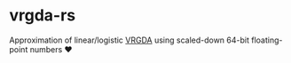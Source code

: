 # vrgda-rs

Approximation of linear/logistic [VRGDA](https://www.paradigm.xyz/2022/08/vrgda) using scaled-down 64-bit floating-point numbers :heart:
